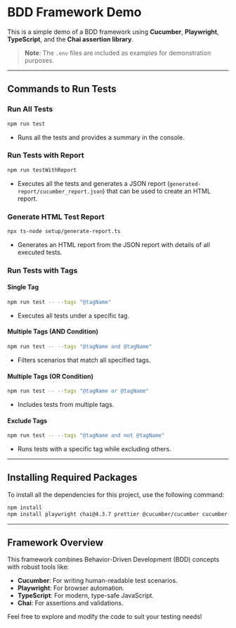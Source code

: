 
# BDD Framework Demo

This is a simple demo of a BDD framework using **Cucumber**, **Playwright**, **TypeScript**, and the **Chai assertion library**.

> **Note**: The `.env` files are included as examples for demonstration purposes.

---

## Commands to Run Tests

### Run All Tests
```bash
npm run test
```
- Runs all the tests and provides a summary in the console.

### Run Tests with Report
```bash
npm run testWithReport
```
- Executes all the tests and generates a JSON report (`generated-report/cucumber_report.json`) that can be used to create an HTML report.

### Generate HTML Test Report
```bash
npx ts-node setup/generate-report.ts
```
- Generates an HTML report from the JSON report with details of all executed tests.

### Run Tests with Tags
#### Single Tag
```bash
npm run test -- --tags "@tagName"
```
- Executes all tests under a specific tag.

#### Multiple Tags (AND Condition)
```bash
npm run test -- --tags "@tagName and @tagName"
```
- Filters scenarios that match all specified tags.

#### Multiple Tags (OR Condition)
```bash
npm run test -- --tags "@tagName or @tagName"
```
- Includes tests from multiple tags.

#### Exclude Tags
```bash
npm run test -- --tags "@tagName and not @tagName"
```
- Runs tests with a specific tag while excluding others.

---

## Installing Required Packages

To install all the dependencies for this project, use the following command:

```bash
npm install
npm install playwright chai@4.3.7 prettier @cucumber/cucumber cucumber-html-reporter @types/chai @types/prettier ts-node typescript --save-dev
```

---

## Framework Overview

This framework combines Behavior-Driven Development (BDD) concepts with robust tools like:
- **Cucumber**: For writing human-readable test scenarios.
- **Playwright**: For browser automation.
- **TypeScript**: For modern, type-safe JavaScript.
- **Chai**: For assertions and validations.

Feel free to explore and modify the code to suit your testing needs!
